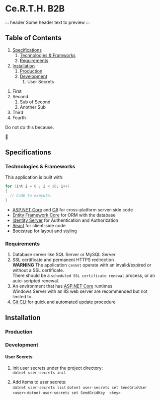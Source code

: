 # Ce.R.T.H. B2B

::: header
Some header text to preview
:::

## Table of Contents
1. [Specifications](#Specifications)
   1. [Technologies & Framworks](#TechnologiesFramworks)
   1. [Requirements](#Requirements)
1. [Installation](#Installation)
   1. [Production](#Installation-Production)
   1. [Development](#Installation-Development)
      1. User Secrets


<ol class="toc">
 <li>First</li>
 <li>Second
 <ol>
  <li>Sub of Second</li>
  <li>Another Sub</li>
 </ol>
 </li>
 <li>Third</li>
 <li>Fourth </li>
</ol>


<div class="alert warning">
Do not do this because.
</div>

:imp:

<div class="page"/>


## <a id="Specifications"></a>Specifications

### <a id="Specifications-TechnologiesFramworks"></a>Technologies & Frameworks

This application is built with:

```csharp
for (int i = 0 ; i < 10; i++)
{
  // Code to execute.
}
```

- [ASP.NET Core][1] and [C#][2] for cross-platform server-side code
- [Entity Framework Core][5] for ORM with the database
- [Identity Server][6] for Authentication and Authorization
- [React][3] for client-side code
- [Bootstrap][4] for layout and styling

### <a id="Specifications-Requirements"></a>Requirements

1. Database server like SQL Server or MySQL Server
1. SSL certificate and permanent HTTPS redirection  
   **WARNING** The application `cannot` operate with an invalid/expired or without a SSL certificate.  
   There should be a `scheduled SSL certificate renewal` process, or an auto-scripted renewal.
1. An environment that has [ASP.NET Core][1] runtimes  
   Windows Server with an IIS web server are recommended but not limited to.
1. [Git CLI][7] for quick and automated update procedure

<div class="page"/>

## <a id="Installation"></a>Installation

### <a id="Installation-Production"></a>Production

### <a id="Installation-Development"></a>Development

#### <a id="user-secrets"></a>User Secrets

1. Init user secrets under the project directory:<br>
`dotnet user-secrets init`

2. Add items to user secrets:<br>
`dotnet user-secrets list`
`dotnet user-secrets set SendGridUser <user>`
`dotnet user-secrets set SendGridKey  <key>`




[1]: https://get.asp.net/
[2]: https://msdn.microsoft.com/en-us/library/67ef8sbd.aspx
[3]: https://facebook.github.io/react/
[4]: http://getbootstrap.com/
[5]: https://docs.microsoft.com/en-us/ef/
[6]: https://identityserver4.readthedocs.io/en/latest/
[7]: https://git-scm.com/
